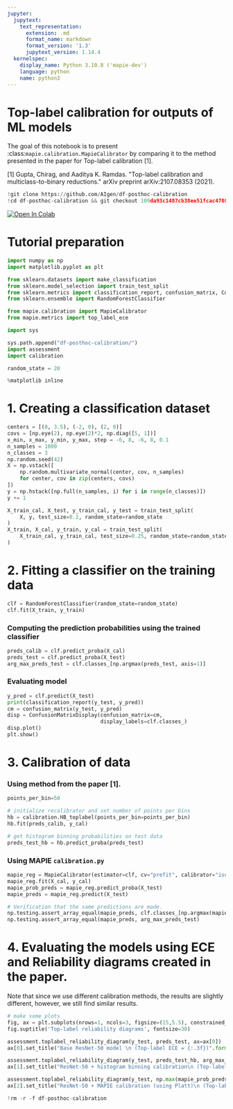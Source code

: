 ```yaml
---
jupyter:
  jupytext:
    text_representation:
      extension: .md
      format_name: markdown
      format_version: '1.3'
      jupytext_version: 1.14.4
  kernelspec:
    display_name: Python 3.10.8 ('mapie-dev')
    language: python
    name: python3
---
```


# Top-label calibration for outputs of ML models

The goal of this notebook is to present :class:`mapie.calibration.MapieCalibrator` by comparing it to the method presented in the paper for Top-label calibration [1].

[1] Gupta, Chirag, and Aaditya K. Ramdas. "Top-label calibration and multiclass-to-binary reductions." arXiv preprint arXiv:2107.08353 (2021).

```python
!git clone https://github.com/AIgen/df-posthoc-calibration
!cd df-posthoc-calibration && git checkout 109da93c1487cb38ee51fcac47088cdd29854999

```

[![Open In Colab](https://colab.research.google.com/assets/colab-badge.svg)](https://colab.research.google.com/github/scikit-learn-contrib/MAPIE/blob/master/notebooks/classification/top_label_calibration.ipynb)



# Tutorial preparation

```python
import numpy as np
import matplotlib.pyplot as plt

from sklearn.datasets import make_classification
from sklearn.model_selection import train_test_split
from sklearn.metrics import classification_report, confusion_matrix, ConfusionMatrixDisplay
from sklearn.ensemble import RandomForestClassifier

from mapie.calibration import MapieCalibrator
from mapie.metrics import top_label_ece

import sys

sys.path.append("df-posthoc-calibration/")
import assessment
import calibration 

random_state = 20

%matplotlib inline

```

# 1. Creating a classification dataset

```python
centers = [(0, 3.5), (-2, 0), (2, 0)]
covs = [np.eye(2), np.eye(2)*2, np.diag([5, 1])]
x_min, x_max, y_min, y_max, step = -6, 8, -6, 8, 0.1
n_samples = 1000
n_classes = 3
np.random.seed(42)
X = np.vstack([
    np.random.multivariate_normal(center, cov, n_samples)
    for center, cov in zip(centers, covs)
])
y = np.hstack([np.full(n_samples, i) for i in range(n_classes)])
y += 1

X_train_cal, X_test, y_train_cal, y_test = train_test_split(
    X, y, test_size=0.2, random_state=random_state
)
X_train, X_cal, y_train, y_cal = train_test_split(
    X_train_cal, y_train_cal, test_size=0.25, random_state=random_state
)

```

# 2. Fitting a classifier on the training data

```python
clf = RandomForestClassifier(random_state=random_state)
clf.fit(X_train, y_train)

```

### Computing the prediction probabilities using the trained classifier

```python
preds_calib = clf.predict_proba(X_cal)
preds_test = clf.predict_proba(X_test)
arg_max_preds_test = clf.classes_[np.argmax(preds_test, axis=1)]
```

### Evaluating model

```python
y_pred = clf.predict(X_test)
print(classification_report(y_test, y_pred))
cm = confusion_matrix(y_test, y_pred)
disp = ConfusionMatrixDisplay(confusion_matrix=cm,
                              display_labels=clf.classes_)
disp.plot()
plt.show()
```

# 3. Calibration of data


### Using method from the paper [1].

```python
points_per_bin=50

# initialize recalibrator and set number of points per bins
hb = calibration.HB_toplabel(points_per_bin=points_per_bin)
hb.fit(preds_calib, y_cal)

# get histogram binning probabilities on test data
preds_test_hb = hb.predict_proba(preds_test)
```

### Using MAPIE `calibration.py`

```python
mapie_reg = MapieCalibrator(estimator=clf, cv="prefit", calibrator="isotonic")
mapie_reg.fit(X_cal, y_cal)
mapie_prob_preds = mapie_reg.predict_proba(X_test)
mapie_preds = mapie_reg.predict(X_test)

```

```python
# Verification that the same predictions are made.
np.testing.assert_array_equal(mapie_preds, clf.classes_[np.argmax(mapie_prob_preds, axis=1)])
np.testing.assert_array_equal(mapie_preds, arg_max_preds_test)
```

# 4. Evaluating the models using ECE and Reliability diagrams created in the paper.

Note that since we use different calibration methods, the results are slightly different, however, we still find similar results.

```python
# make some plots
fig, ax = plt.subplots(nrows=1, ncols=3, figsize=(15,5.5), constrained_layout=True)
fig.suptitle('Top-label reliability diagrams', fontsize=30)

assessment.toplabel_reliability_diagram(y_test, preds_test, ax=ax[0])
ax[0].set_title("Base ResNet-50 model \n (Top-label ECE = {:.3f})".format(top_label_ece(y_test, np.max(preds_test, axis=1), arg_max_preds_test)))

assessment.toplabel_reliability_diagram(y_test, preds_test_hb, arg_max_preds_test, ax=ax[1], color='g')
ax[1].set_title("ResNet-50 + histogram binning calibration\n (Top-label-ECE = {:.3f})".format(top_label_ece(y_test, preds_test_hb, arg_max_preds_test)));

assessment.toplabel_reliability_diagram(y_test, np.max(mapie_prob_preds, axis=1), arg_max_preds_test, ax=ax[2], color='g')
ax[2].set_title("ResNet-50 + MAPIE calibration (using Platt)\n (Top-label-ECE = {:.3f})".format(top_label_ece(y_test, np.max(mapie_prob_preds, axis=1), arg_max_preds_test)));
```

```python
!rm -r -f df-posthoc-calibration
```

```python

```
